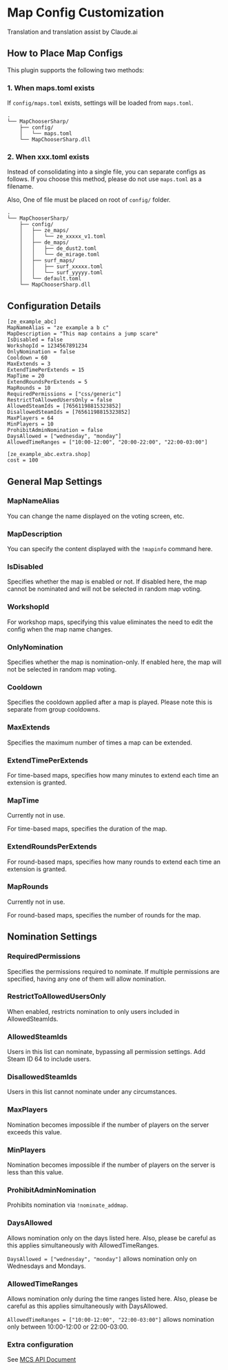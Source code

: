 ﻿# Map Config Customization

Translation and translation assist by Claude.ai

## How to Place Map Configs

This plugin supports the following two methods:

### 1. When maps.toml exists

If `config/maps.toml` exists, settings will be loaded from `maps.toml`.

```
.
└── MapChooserSharp/
    ├── config/
    │   └── maps.toml
    └── MapChooserSharp.dll
```

### 2. When xxx.toml exists

Instead of consolidating into a single file, you can separate configs as follows.
If you choose this method, please do not use `maps.toml` as a filename.

Also, One of file must be placed on root of `config/` folder.

```
.
└── MapChooserSharp/
    ├── config/
    │   ├── ze_maps/
    │   │   └── ze_xxxxx_v1.toml
    │   ├── de_maps/
    │   │   ├── de_dust2.toml
    │   │   └── de_mirage.toml
    │   ├── surf_maps/
    │   │   ├── surf_xxxxx.toml
    │   │   └── surf_yyyyy.toml
    │   └── default.toml
    └── MapChooserSharp.dll
```

## Configuration Details

```
[ze_example_abc]
MapNameAlias = "ze example a b c"
MapDescription = "This map contains a jump scare"
IsDisabled = false
WorkshopId = 1234567891234
OnlyNomination = false
Cooldown = 60
MaxExtends = 3
ExtendTimePerExtends = 15
MapTime = 20
ExtendRoundsPerExtends = 5
MapRounds = 10
RequiredPermissions = ["css/generic"]
RestrictToAllowedUsersOnly = false
AllowedSteamIds = [76561198815323852]
DisallowedSteamIds = [76561198815323852]
MaxPlayers = 64
MinPlayers = 10
ProhibitAdminNomination = false
DaysAllowed = ["wednesday", "monday"]
AllowedTimeRanges = ["10:00-12:00", "20:00-22:00", "22:00-03:00"]

[ze_example_abc.extra.shop]
cost = 100
```

## General Map Settings

### MapNameAlias

You can change the name displayed on the voting screen, etc.

### MapDescription

You can specify the content displayed with the `!mapinfo` command here.

### IsDisabled

Specifies whether the map is enabled or not.
If disabled here, the map cannot be nominated and will not be selected in random map voting.

### WorkshopId

For workshop maps, specifying this value eliminates the need to edit the config when the map name changes.

### OnlyNomination

Specifies whether the map is nomination-only.
If enabled here, the map will not be selected in random map voting.

### Cooldown

Specifies the cooldown applied after a map is played.
Please note this is separate from group cooldowns.

### MaxExtends

Specifies the maximum number of times a map can be extended.

### ExtendTimePerExtends

For time-based maps, specifies how many minutes to extend each time an extension is granted.

### MapTime

Currently not in use.

For time-based maps, specifies the duration of the map.

### ExtendRoundsPerExtends

For round-based maps, specifies how many rounds to extend each time an extension is granted.

### MapRounds

Currently not in use.

For round-based maps, specifies the number of rounds for the map.

## Nomination Settings

### RequiredPermissions

Specifies the permissions required to nominate.
If multiple permissions are specified, having any one of them will allow nomination.

### RestrictToAllowedUsersOnly

When enabled, restricts nomination to only users included in AllowedSteamIds.

### AllowedSteamIds

Users in this list can nominate, bypassing all permission settings.
Add Steam ID 64 to include users.

### DisallowedSteamIds

Users in this list cannot nominate under any circumstances.

### MaxPlayers

Nomination becomes impossible if the number of players on the server exceeds this value.

### MinPlayers

Nomination becomes impossible if the number of players on the server is less than this value.

### ProhibitAdminNomination

Prohibits nomination via `!nominate_addmap`.

### DaysAllowed

Allows nomination only on the days listed here. Also, please be careful as this applies simultaneously with AllowedTimeRanges.

`DaysAllowed = ["wednesday", "monday"]` allows nomination only on Wednesdays and Mondays.

### AllowedTimeRanges

Allows nomination only during the time ranges listed here. Also, please be careful as this applies simultaneously with DaysAllowed.

`AllowedTimeRanges = ["10:00-12:00", "22:00-03:00"]` allows nomination only between 10:00-12:00 or 22:00-03:00.


### Extra configuration

See [MCS API Document](../development/USING_MCS_API.md)